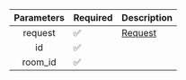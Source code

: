 | Parameters | Required           | Description           |
|:----------:|--------------------|-----------------------|
|  request   | :white_check_mark: | [Request](Request.md) |
|     id     | :white_check_mark: |                       |
|  room_id   | :white_check_mark: |                       |